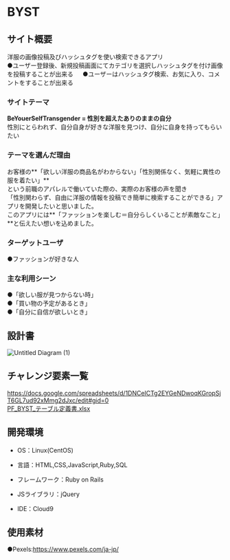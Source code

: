 # BYST

## サイト概要
洋服の画像投稿及びハッシュタグを使い検索できるアプリ   
●ユーザー登録後、新規投稿画面にてカテゴリを選択しハッシュタグを付け画像を投稿することが出来る  　
●ユーザーはハッシュタグ検索、お気に入り、コメントをすることが出来る

### サイトテーマ
**BeYouerSelfTransgender = 性別を超えたありのままの自分**  
性別にとらわれず、自分自身が好きな洋服を見つけ、自分に自身を持ってもらいたい  


### テーマを選んだ理由
お客様の**「欲しい洋服の商品名がわからない」「性別関係なく、気軽に異性の服を着たい」**    
という前職のアパレルで働いていた際の、実際のお客様の声を聞き    
「性別関わらず、自由に洋服の情報を投稿でき簡単に検索することができる」アプリを開発したいと思いました。  
このアプリには**「ファッションを楽しむ＝自分らしくいることが素敵なこと」**と伝えたい想いを込めました。


### ターゲットユーザ
●ファッションが好きな人
　　
### 主な利用シーン
●「欲しい服が見つからない時」  
●「買い物の予定があるとき」  
●「自分に自信が欲しいとき」  

## 設計書
![Untitled Diagram (1)](https://user-images.githubusercontent.com/79131304/116787021-be781580-aadc-11eb-8423-1eb97c49aae3.jpg)



## チャレンジ要素一覧
https://docs.google.com/spreadsheets/d/1DNCeICTg2EYGeNDwoqKGropSjT6GL7ud92xMmg2dJxc/edit#gid=0  
[PF_BYST_テーブル定義書.xlsx](https://github.com/fumika88/PF-BYST/files/6491367/PF_BYST_.xlsx)


## 開発環境
- OS：Linux(CentOS)
- 言語：HTML,CSS,JavaScript,Ruby,SQL
- フレームワーク：Ruby on Rails

- JSライブラリ：jQuery
- IDE：Cloud9

## 使用素材
●Pexels:https://www.pexels.com/ja-jp/
